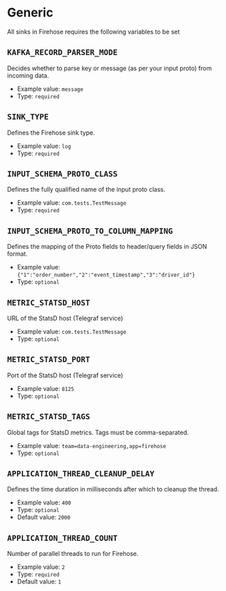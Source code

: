 # Generic

All sinks in Firehose requires the following variables to be set

## `KAFKA_RECORD_PARSER_MODE`

Decides whether to parse key or message \(as per your input proto\) from incoming data.

* Example value: `message`
* Type: `required`

## `SINK_TYPE`

Defines the Firehose sink type.

* Example value: `log`
* Type: `required`

## `INPUT_SCHEMA_PROTO_CLASS`

Defines the fully qualified name of the input proto class.

* Example value: `com.tests.TestMessage`
* Type: `required`

## `INPUT_SCHEMA_PROTO_TO_COLUMN_MAPPING`

Defines the mapping of the Proto fields to header/query fields in JSON format.

* Example value: `{"1":"order_number","2":"event_timestamp","3":"driver_id"}`
* Type: `optional`

## `METRIC_STATSD_HOST`

URL of the StatsD host \(Telegraf service\)

* Example value: `com.tests.TestMessage`
* Type: `optional`

##  `METRIC_STATSD_PORT`

Port of the StatsD host \(Telegraf service\)

* Example value: `8125`
* Type: `optional`

## `METRIC_STATSD_TAGS`

Global tags for StatsD metrics. Tags must be comma-separated.

* Example value: `team=data-engineering,app=firehose`
* Type: `optional`

## `APPLICATION_THREAD_CLEANUP_DELAY`

Defines the time duration in milliseconds after which to cleanup the thread.

* Example value: `400`
* Type: `optional`
* Default value: `2000`

## `APPLICATION_THREAD_COUNT`

Number of parallel threads to run for Firehose.

* Example value: `2`
* Type: `required`
* Default value: `1`

